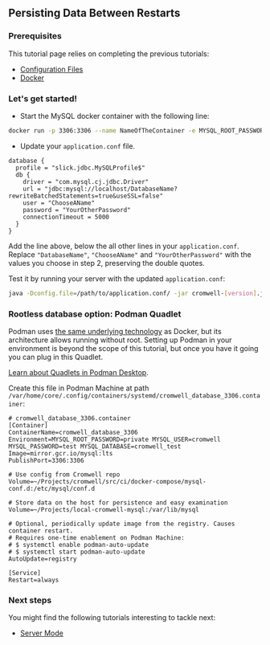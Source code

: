 ## Persisting Data Between Restarts

### Prerequisites

This tutorial page relies on completing the previous tutorials:

* [Configuration Files](ConfigurationFiles.md)
* [Docker](https://docs.docker.com/engine/installation/)

### Let's get started!

- Start the MySQL docker container with the following line:

```bash
docker run -p 3306:3306 --name NameOfTheContainer -e MYSQL_ROOT_PASSWORD=YourPassword -e MYSQL_DATABASE=DatabaseName -e MYSQL_USER=ChooseAName -e MYSQL_PASSWORD=YourOtherPassword -d mysql:8.4
```

- Update your `application.conf` file.

```hocon
database {
  profile = "slick.jdbc.MySQLProfile$"
  db {
    driver = "com.mysql.cj.jdbc.Driver"
    url = "jdbc:mysql://localhost/DatabaseName?rewriteBatchedStatements=true&useSSL=false"
    user = "ChooseAName"
    password = "YourOtherPassword"
    connectionTimeout = 5000
  }
}
```
Add the line above, below the all other lines in your `application.conf`. Replace `"DatabaseName"`, `"ChooseAName"` and `"YourOtherPassword"` with the values you choose in step 2, preserving the double quotes.

Test it by running your server with the updated `application.conf`:
```bash
java -Dconfig.file=/path/to/application.conf/ -jar cromwell-[version].jar ...
```

### Rootless database option: Podman Quadlet

Podman uses [the same underlying technology](https://www.redhat.com/en/blog/containers-are-linux) as Docker, but its architecture allows running without root. Setting up Podman in your environment is beyond the scope of this tutorial, but once you have it going you can plug in this Quadlet.

[Learn about Quadlets in Podman Desktop](https://podman-desktop.io/blog/podman-quadlet).

Create this file in Podman Machine at path `/var/home/core/.config/containers/systemd/cromwell_database_3306.container`:

```
# cromwell_database_3306.container
[Container]
ContainerName=cromwell_database_3306
Environment=MYSQL_ROOT_PASSWORD=private MYSQL_USER=cromwell MYSQL_PASSWORD=test MYSQL_DATABASE=cromwell_test
Image=mirror.gcr.io/mysql:lts
PublishPort=3306:3306

# Use config from Cromwell repo
Volume=~/Projects/cromwell/src/ci/docker-compose/mysql-conf.d:/etc/mysql/conf.d

# Store data on the host for persistence and easy examination
Volume=~/Projects/local-cromwell-mysql:/var/lib/mysql

# Optional, periodically update image from the registry. Causes container restart.
# Requires one-time enablement on Podman Machine:
# $ systemctl enable podman-auto-update
# $ systemctl start podman-auto-update
AutoUpdate=registry

[Service]
Restart=always
```

### Next steps

You might find the following tutorials interesting to tackle next:

* [Server Mode](ServerMode)

